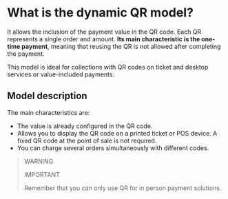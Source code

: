 # What is the dynamic QR model?

It allows the inclusion of the payment value in the QR code. Each QR represents a single order and amount. **Its main characteristic is the one-time payment**, meaning that reusing the QR is not allowed after completing the payment.

This model is ideal for collections with QR codes on ticket and desktop services or value-included payments.


## Model description

The main characteristics are:

- The value is already configured in the QR code.
- Allows you to display the QR code on a printed ticket or POS device. A fixed QR code at the point of sale is not required.
- You can charge several orders simultaneously with different codes.

> WARNING
>
> IMPORTANT
>
> Remember that you can only use QR for in person payment solutions.
